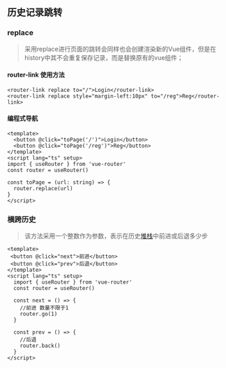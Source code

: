 ## 历史记录跳转

### replace

> 采用replace进行页面的跳转会同样也会创建渲染新的Vue组件，但是在history中其不会重复保存记录，而是替换原有的vue组件；

#### router-link 使用方法

```vue
<router-link replace to="/">Login</router-link>
<router-link replace style="margin-left:10px" to="/reg">Reg</router-link>
```

#### 编程式导航

```vue
<template>
  <button @click="toPage('/')">Login</button>
  <button @click="toPage('/reg')">Reg</button>
</template>
<script lang="ts" setup>
import { useRouter } from 'vue-router'
const router = useRouter()
 
const toPage = (url: string) => {
  router.replace(url)
}
</script>
```

### 横跨历史

> 该方法采用一个整数作为参数，表示在历史[堆栈](https://so.csdn.net/so/search?q=堆栈&spm=1001.2101.3001.7020)中前进或后退多少步

```vue
<template>
 <button @click="next">前进</button>
 <button @click="prev">后退</button>
</template>
<script lang="ts" setup>
  import { useRouter } from 'vue-router'
  const router = useRouter()
  
  const next = () => {
    //前进 数量不限于1
    router.go(1)
  }

  const prev = () => {
    //后退
    router.back()
  }
</script>
```

